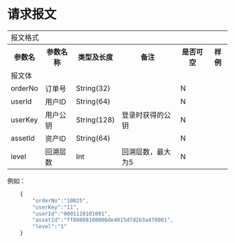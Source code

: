 # 请求报文
<table>
        <tr>
            <td colspan="6">报文格式</td>
        </tr>
        <tr>
            <th>参数名</th>
            <th>参数名称</th>
            <th>类型及长度</th>
            <th>备注</th>
            <th>是否可空</th>
            <th>样例</th>
        </tr>
        <tr>
             <td colspan="6">报文体</td>
        </tr>
        <tr>
            <td>orderNo</td>
            <td>订单号</td>
            <td>String(32)</td>
            <td></td>
            <td>N</td>
            <td></td>
        </tr>
        <tr>
            <td>userId</td>
            <td>用户ID</td>
            <td>String(64)</td>
            <td></td>
            <td>N</td>
            <td></td>
        </tr>
        <tr>
            <td>userKey</td>
            <td>用户公钥</td>
            <td>String(128)</td>
            <td>登录时获得的公钥</td>
            <td>N</td>
            <td></td>
        </tr>
        <tr>
            <td>assetId</td>
            <td>资产ID</td>
            <td>String(64)</td>
            <td></td>
            <td>N</td>
            <td></td>
        </tr>
        <tr>
            <td>level</td>
            <td>回溯层数</td>
            <td>Int</td>
            <td>回溯层数，最大为5</td>
            <td>N</td>
            <td></td>
        </tr>
</table>

例如：
``` javascript
    {
        "orderNo":"10025",
        "userKey":"11",
        "userId":"0001110101001",
        "assetId":"ff80808100006de4015d7d2b3a470001",
        "level":"1"
    }
 
```
